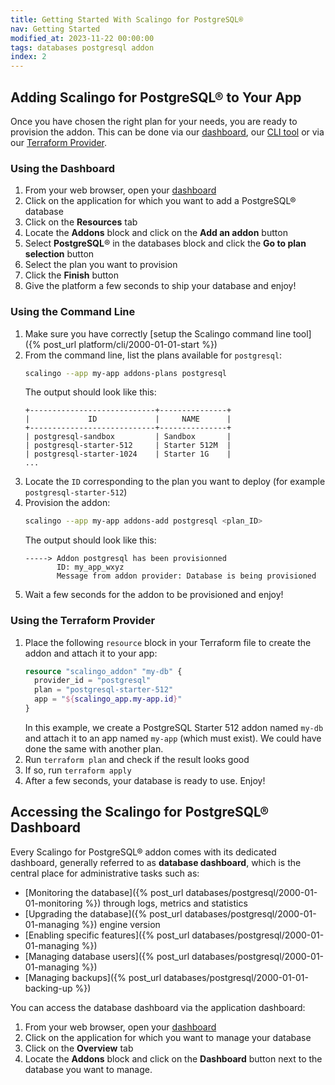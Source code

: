 ```yaml
---
title: Getting Started With Scalingo for PostgreSQL®
nav: Getting Started
modified_at: 2023-11-22 00:00:00
tags: databases postgresql addon
index: 2
---
```


## Adding Scalingo for PostgreSQL® to Your App

Once you have chosen the right plan for your needs, you are ready to provision
the addon. This can be done via our [dashboard](#using-the-dahboard),
our [CLI tool](#using-the-command-line) or via our
[Terraform Provider](#using-the-terraform-provider).

### Using the Dashboard

1. From your web browser, open your [dashboard](https://dashboard.scalingo.com/apps)
2. Click on the application for which you want to add a PostgreSQL® database
3. Click on the **Resources** tab
4. Locate the **Addons** block and click on the **Add an addon** button
5. Select **PostgreSQL**® in the databases block and click the **Go to plan
   selection** button
6. Select the plan you want to provision
7. Click the **Finish** button
8. Give the platform a few seconds to ship your database and enjoy!

### Using the Command Line

1. Make sure you have correctly [setup the Scalingo command line tool]({% post_url platform/cli/2000-01-01-start %})
2. From the command line, list the plans available for `postgresql`:
   ```bash
   scalingo --app my-app addons-plans postgresql
   ```
   The output should look like this:
   ```text
   +----------------------------+---------------+
   |             ID             |     NAME      |
   +----------------------------+---------------+
   | postgresql-sandbox         | Sandbox       |
   | postgresql-starter-512     | Starter 512M  |
   | postgresql-starter-1024    | Starter 1G    |
   ...
   ```
3. Locate the `ID` corresponding to the plan you want to deploy (for example 
   `postgresql-starter-512`)
4. Provision the addon:
   ```bash
   scalingo --app my-app addons-add postgresql <plan_ID>
   ```
   The output should look like this:
   ```text
   -----> Addon postgresql has been provisionned
          ID: my_app_wxyz
          Message from addon provider: Database is being provisioned
   ```
5. Wait a few seconds for the addon to be provisioned and enjoy!

### Using the Terraform Provider

1. Place the following `resource` block in your Terraform file to create the
   addon and attach it to your app:
   ```tf
   resource "scalingo_addon" "my-db" {
     provider_id = "postgresql"
     plan = "postgresql-starter-512"
     app = "${scalingo_app.my-app.id}"
   }
   ```
   In this example, we create a PostgreSQL Starter 512 addon named `my-db` and
   attach it to an app named `my-app` (which must exist). We could have done
   the same with another plan.
2. Run `terraform plan` and check if the result looks good
3. If so, run `terraform apply`
4. After a few seconds, your database is ready to use. Enjoy!


## Accessing the Scalingo for PostgreSQL® Dashboard

Every Scalingo for PostgreSQL® addon comes with its dedicated dashboard,
generally referred to as **database dashboard**, which is the central place for
administrative tasks such as:

- [Monitoring the database]({% post_url databases/postgresql/2000-01-01-monitoring %})
  through logs, metrics and statistics
- [Upgrading the database]({% post_url databases/postgresql/2000-01-01-managing %})
  engine version
- [Enabling specific features]({% post_url databases/postgresql/2000-01-01-managing %})
- [Managing database users]({% post_url databases/postgresql/2000-01-01-managing %})
- [Managing backups]({% post_url databases/postgresql/2000-01-01-backing-up %})

You can access the database dashboard via the application dashboard:

1. From your web browser, open your [dashboard](https://dashboard.scalingo.com/apps)
2. Click on the application for which you want to manage your database
3. Click on the **Overview** tab
4. Locate the **Addons** block and click on the **Dashboard** button next to
   the database you want to manage.
